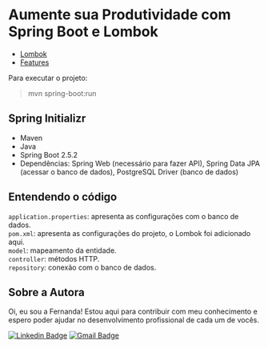 # Aumente sua Produtividade com Spring Boot e Lombok
- [Lombok](https://projectlombok.org/)
- [Features](https://projectlombok.org/features/all)

Para executar o projeto:
>mvn spring-boot:run

## Spring Initializr
- Maven
- Java
- Spring Boot 2.5.2
- Dependências: Spring Web (necessário para fazer API), Spring Data JPA (acessar o banco de dados), PostgreSQL Driver (banco de dados)

## Entendendo o código 
`application.properties`: apresenta as configurações com o banco de dados. <br>
`pom.xml`: apresenta as configurações do projeto, o Lombok foi adicionado aqui. <br>
`model`: mapeamento da entidade. <br>
`controller`: métodos HTTP. <br>
`repository`: conexão com o banco de dados. <br>

## Sobre a Autora
Oi, eu sou a Fernanda! Estou aqui para contribuir com meu conhecimento e espero poder ajudar no desenvolvimento profissional de cada um de vocês.

[![Linkedin Badge](https://img.shields.io/badge/-Fernanda_Maki_Hirose-blue?style=flat-square&logo=Linkedin&logoColor=white&link=https://www.linkedin.com/in/fernanda-maki-hirose-801117208/)](https://www.linkedin.com/in/fernanda-maki-hirose-801117208/)  [![Gmail Badge](https://img.shields.io/badge/-femahi2020@gmail.com-c14438?style=flat-square&logo=Gmail&logoColor=white&link=mailto:femahi2020@gmail.com)](mailto:femahi2020@gmail.com)

